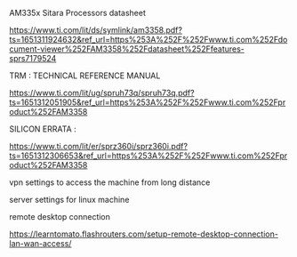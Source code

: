 AM335x Sitara Processors datasheet

https://www.ti.com/lit/ds/symlink/am3358.pdf?ts=1651311924632&ref_url=https%253A%252F%252Fwww.ti.com%252Fdocument-viewer%252FAM3358%252Fdatasheet%252Ffeatures-sprs7179524


TRM : TECHNICAL REFERENCE MANUAL 

https://www.ti.com/lit/ug/spruh73q/spruh73q.pdf?ts=1651312051905&ref_url=https%253A%252F%252Fwww.ti.com%252Fproduct%252FAM3358


SILICON ERRATA :

https://www.ti.com/lit/er/sprz360i/sprz360i.pdf?ts=1651312306653&ref_url=https%253A%252F%252Fwww.ti.com%252Fproduct%252FAM3358



vpn settings to access the machine from long distance 

server settings for linux machine 

remote desktop connection

https://learntomato.flashrouters.com/setup-remote-desktop-connection-lan-wan-access/
